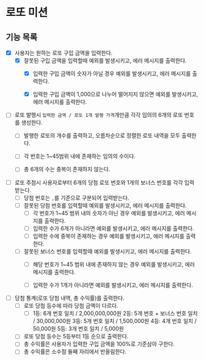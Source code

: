 # 로또 미션

## 기능 목록

- [x] 사용자는 원하는 로또 구입 금액을 입력한다.
    - [x] 잘못된 구입 금액을 입력할때 예외를 발생시키고, 에러 메시지를 출력한다.
        - [x] 입력한 구입 금액이 숫자가 아닐 경우 예외를 발생시키고, 에러 메시지를 출력한다.
        - [x] 입력한 구입 금액이 1,000으로 나누어 떨어지지 않으면 예외를 발생시키고, 에러 메시지를 출력한다.


- [ ] 로또 발행시 `입력한 금액 / 로또 1개 발행 가격`개만큼 각각 임의의 6개의 로또 번호를 생성한다.
    - [ ] 발행한 로또의 개수를 출력하고, 오름차순으로 정렬한 로또 내역을 모두 출력한다.
    - [ ] 각 번호는 1~45범위 내에 존재하는 임의의 수이다.
    - [ ] 총 6개의 수는 중복이 존재하지 않는다.


- [ ] 로또 추첨시 사용자로부터 6개의 당첨 로또 번호와 1개의 보너스 번호를 각각 입력받는다.
    - [ ] 당첨 번호는 `,`를 기준으로 구분되어 입력받는다.
    - [ ] 잘못된 당첨 번호를 입력할때 예외를 발생시키고, 에러 메시지를 출력한다.
      - [ ] 각 번호가 1~45 범위 내의 숫자가 아닌 경우 예외를 발생시키고, 에러 메시지를 출력한다.
      - [ ] 입력한 수가 6개가 아니라면 예외를 발생시키고, 에러 메시지를 출력한다.
      - [ ] 입력한 수에 중복이 존재하는 경우 예외를 발생시키고, 에러 메시지를 출력한다.
    - [ ] 잘못된 보너스 번호를 입력할때 예외를 발생시키고, 에러 메시지를 출력한다.
      - [ ] 해당 번호가 1~45 범위 내에 존재하지 않는 경우 예외를 발생시키고, 에러 메시지를 출력한다.
      - [ ] 입력한 수가 1개가 아니라면 예외를 발생시키고, 에러 메시지를 출력한다.


- [ ] 당첨 통계(로또 당첨 내역, 총 수익률)를 출력한다.
    - [ ] 로또 당첨 등수에 따라 당첨 금액이 다르다.
        - [ ] 1등: 6개 번호 일치 / 2,000,000,000원
              2등: 5개 번호 + 보너스 번호 일치 / 30,000,000원
              3등: 5개 번호 일치 / 1,500,000원
              4등: 4개 번호 일치 / 50,000원
              5등: 3개 번호 일치 / 5,000원
    - [ ] 로또 당첨 등수는 5등부터 1등 순으로 출력한다.
    - [ ] 총 수익률은 사용자가 입력한 구입 금액을 100%로 기준삼아 구한다.
    - [ ] 총 수익률은 소수점 둘째 자리에서 반올림한다.